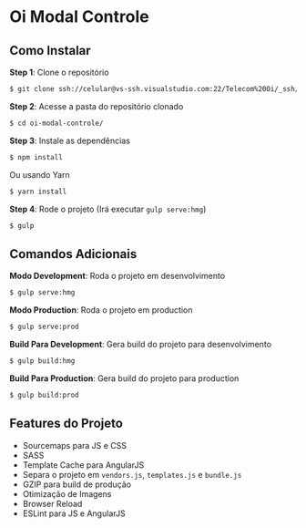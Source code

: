 # Oi Modal Controle



## Como Instalar

**Step 1**: Clone o repositório
```bash
$ git clone ssh://celular@vs-ssh.visualstudio.com:22/Telecom%20Oi/_ssh/Modal.Controle oi-controle
```

**Step 2**: Acesse a pasta do repositório clonado
```bash
$ cd oi-modal-controle/
```

**Step 3**: Instale as dependências
```bash
$ npm install
```

Ou usando Yarn
```bash
$ yarn install
```

**Step 4**: Rode o projeto (Irá executar `gulp serve:hmg`)
```bash
$ gulp
```

## Comandos Adicionais

**Modo Development**: Roda o projeto em desenvolvimento
```bash
$ gulp serve:hmg
```

**Modo Production**: Roda o projeto em production
```bash
$ gulp serve:prod
```

**Build Para Development**: Gera build do projeto para desenvolvimento
```bash
$ gulp build:hmg
```

**Build Para Production**: Gera build do projeto para production
```bash
$ gulp build:prod
```

## Features do Projeto

- Sourcemaps para JS e CSS
- SASS
- Template Cache para AngularJS
- Separa o projeto em `vendors.js`, `templates.js` e `bundle.js`
- GZIP para build de produção
- Otimização de Imagens
- Browser Reload
- ESLint para JS e AngularJS
